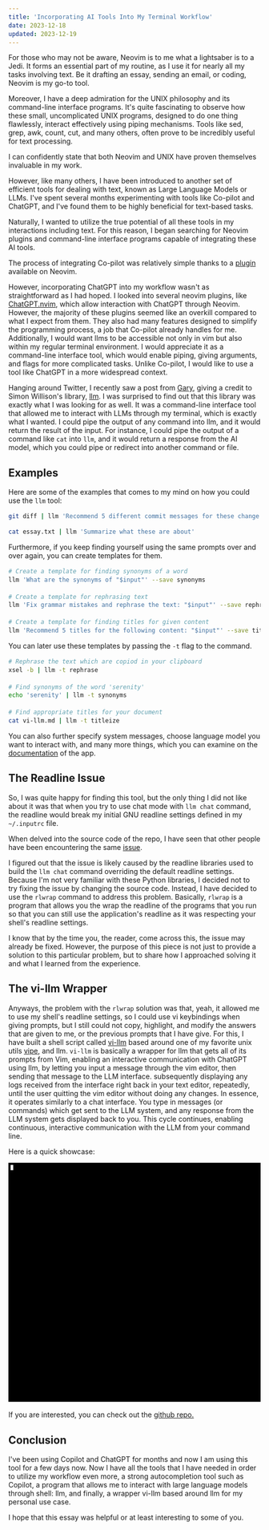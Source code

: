```yaml
---
title: 'Incorporating AI Tools Into My Terminal Workflow'
date: 2023-12-18
updated: 2023-12-19
---
```


For those who may not be aware, Neovim is to me what a lightsaber is to a Jedi.
It forms an essential part of my routine, as I use it for nearly all my tasks
involving text. Be it drafting an essay, sending an email, or coding, Neovim is
my go-to tool.

Moreover, I have a deep admiration for the UNIX philosophy and its command-line
interface programs. It's quite fascinating to observe how these small,
uncomplicated UNIX programs, designed to do one thing flawlessly, interact
effectively using piping mechanisms. Tools like sed, grep, awk, count, cut, and
many others, often prove to be incredibly useful for text processing.

I can confidently state that both Neovim and UNIX have proven themselves
invaluable in my work.

However, like many others, I have been introduced to another set of efficient
tools for dealing with text, known as Large Language Models or LLMs. I've spent
several months experimenting with tools like Co-pilot and ChatGPT, and I've
found them to be highly beneficial for text-based tasks.

Naturally, I wanted to utilize the true potential of all these tools in my
interactions including text. For this reason, I began searching for Neovim plugins
and command-line interface programs capable of integrating these AI tools.

The process of integrating Co-pilot was relatively simple thanks to a
[plugin](https://github.com/github/copilot.vim) available on Neovim.

However, incorporating ChatGPT into my workflow wasn't as straightforward as I
had hoped. I looked into several neovim plugins, like
[ChatGPT.nvim](https://github.com/jackMort/ChatGPT.nvim), which allow
interaction with ChatGPT through Neovim. However, the majority of these plugins
seemed like an overkill compared to what I expect from them. They also had many
features designed to simplify the programming process, a job that Co-pilot
already handles for me. Additionally, I would want llms to be accessible not
only in vim but also within my regular terminal environment. I would appreciate
it as a command-line interface tool, which would enable piping, giving
arguments, and flags for more complicated tasks. Unlike Co-pilot, I would like
to use a tool like ChatGPT in a more widespread context.

Hanging around Twitter, I recently saw a post from
[Gary](https://twitter.com/garybernhardt/status/1735090271690637803), giving a
credit to Simon Willison's library, [llm](https://github.com/simonw/llm). I was
surprised to find out that this library was exactly what I was looking for as
well. It was a command-line interface tool that allowed me to interact with
LLMs through my terminal, which is exactly what I wanted. I could pipe the
output of any command into llm, and it would return the result of the input.
For instance, I could pipe the output of a command like `cat` into `llm`, and
it would return a response from the AI model, which you could pipe or redirect
into another command or file.

## Examples

Here are some of the examples that comes to my mind on how you could use the
``llm`` tool:

```bash
git diff | llm 'Recommend 5 different commit messages for these change'
```

```bash
cat essay.txt | llm 'Summarize what these are about'
```

Furthermore, if you keep finding yourself using the same prompts over and over
again, you can create templates for them.

```bash
# Create a template for finding synonyms of a word
llm 'What are the synonyms of "$input"' --save synonyms

# Create a template for rephrasing text
llm 'Fix grammar mistakes and rephrase the text: "$input"' --save rephrase

# Create a template for finding titles for given content
llm 'Recommend 5 titles for the following content: "$input"' --save titleize
```

You can later use these templates by passing the ``-t`` flag to the command.

```bash
# Rephrase the text which are copiod in your clipboard
xsel -b | llm -t rephrase

# Find synonyms of the word 'serenity'
echo 'serenity' | llm -t synonyms

# Find appropriate titles for your document
cat vi-llm.md | llm -t titleize
```

You can also further specify system messages, choose language model you want to
interact with, and many more things, which you can examine on the
[documentation](https://llm.datasette.io/en/stable/help.html) of the app.

## The Readline Issue

So, I was quite happy for finding this tool, but the only thing I did not like
about it was that when you try to use chat mode with ``llm chat`` command, the
readline would break my initial GNU readline settings defined in my
`~/.inputrc` file.

When delved into the source code of the repo, I have seen that other people
have been encountering the same
[issue](https://github.com/simonw/llm/issues/376).

I figured out that the issue is likely caused by the readline libraries used to
build the ``llm chat`` command overriding the default readline settings.
Because I'm not very familiar with these Python libraries, I decided not to try
fixing the issue by changing the source code. Instead, I have decided to use
the ``rlwrap`` command to address this problem. Basically, ``rlwrap`` is a
program that allows you the wrap the readline of the programs that you run so
that you can still use the application's readline as it was respecting your
shell's readline settings.

I know that by the time you, the reader, come across this, the issue may
already be fixed. However, the purpose of this piece is not just to provide a
solution to this particular problem, but to share how I approached solving it
and what I learned from the experience.

## The vi-llm Wrapper

Anyways, the problem with the ``rlwrap`` solution was that, yeah, it allowed me
to use my shell's readline settings, so I could use vi keybindings when giving
prompts, but I still could not copy, highlight, and modify the answers that are
given to me, or the previous prompts that I have give. For this, I have built a
shell script called [vi-llm](https://github.com/kugurerdem/vi-llm) based around
one of my favorite unix utils [vipe](https://joeyh.name/code/moreutils/), and
llm. ``vi-llm`` is basically a wrapper for llm that gets all of its prompts
from Vim, enabling an interactive communication with ChatGPT using llm, by
letting you input a message through the vim editor, then sending that message
to the LLM interface. subsequently displaying any logs received from the
interface right back in your text editor, repeatedly, until the user quitting
the vim editor without doing any changes. In essence, it operates similarly to
a chat interface. You type in messages (or commands) which get sent to the LLM
system, and any response from the LLM system gets displayed back to you. This
cycle continues, enabling continuous, interactive communication with the LLM
from your command line.

Here is a quick showcase:

![vi-llm-showcase](https://raw.githubusercontent.com/kugurerdem/vi-llm/master/showcase.gif#center)

If you are interested, you can check out the [github repo.](https://github.com/kugurerdem/vi-llm)

## Conclusion

I've been using Copilot and ChatGPT for months and now I am using this tool for
a few days now. Now I have all the tools that I have needed in order to utilize
my workflow even more, a strong autocompletion tool such as Copilot, a program
that allows me to interact with large language models through shell: llm, and
finally, a wrapper vi-llm based around llm for my personal use case.

I hope that this essay was helpful or at least interesting to some of you.
